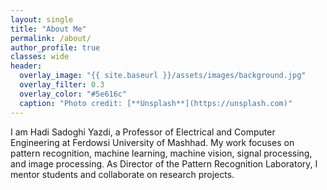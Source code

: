 ```yaml
---
layout: single
title: "About Me"
permalink: /about/
author_profile: true
classes: wide
header:
  overlay_image: "{{ site.baseurl }}/assets/images/background.jpg"
  overlay_filter: 0.3
  overlay_color: "#5e616c"
  caption: "Photo credit: [**Unsplash**](https://unsplash.com)"
---
```


I am Hadi Sadoghi Yazdi, a Professor of Electrical and Computer Engineering at Ferdowsi University of Mashhad. My work focuses on pattern recognition, machine learning, machine vision, signal processing, and image processing. As Director of the Pattern Recognition Laboratory, I mentor students and collaborate on research projects.



